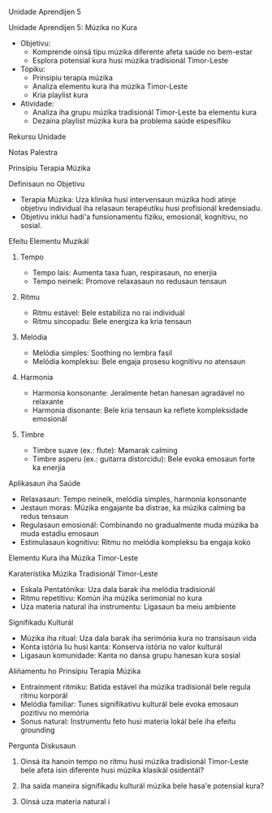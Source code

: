 Unidade Aprendijen 5

Unidade Aprendijen 5: Múzika no Kura
- Objetivu:
  * Komprende oinsá tipu múzika diferente afeta saúde no bem-estar
  * Esplora potensial kura husi múzika tradisionál Timor-Leste
- Tópiku:
  * Prinsípiu terapia múzika
  * Analiza elementu kura iha múzika Timor-Leste
  * Kria playlist kura
- Atividade:
  * Analiza iha grupu múzika tradisionál Timor-Leste ba elementu kura
  * Dezaina playlist múzika kura ba problema saúde espesífiku

Rekursu Unidade

Notas Palestra

Prinsípiu Terapia Múzika

Definisaun no Objetivu
- Terapia Múzika: Uza klinika husi intervensaun múzika hodi atinje objetivu individual iha relasaun terapéutiku husi profisionál kredensiadu.
- Objetivu inklui hadi'a funsionamentu fíziku, emosionál, kognitivu, no sosial.

Efeitu Elementu Muzikál
1. Tempo
   - Tempo lais: Aumenta taxa fuan, respirasaun, no enerjia
   - Tempo neineik: Promove relaxasaun no redusaun tensaun

2. Ritmu
   - Ritmu estável: Bele estabiliza no rai individuál 
   - Ritmu sincopadu: Bele energiza ka kria tensaun

3. Melódia
   - Melódia simples: Soothing no lembra fasil
   - Melódia kompleksu: Bele engaja prosesu kognitivu no atensaun

4. Harmonia
   - Harmonia konsonante: Jeralmente hetan hanesan agradável no relaxante
   - Harmonia disonante: Bele kria tensaun ka reflete kompleksidade emosionál

5. Timbre
   - Timbre suave (ex.: flute): Mamarak calming
   - Timbre asperu (ex.: guitarra distorcidu): Bele evoka emosaun forte ka enerjia

Aplikasaun iha Saúde
- Relaxasaun: Tempo neineik, melódia simples, harmonia konsonante
- Jestaun moras: Múzika engajante ba distrae, ka múzika calming ba redus tensaun
- Regulasaun emosionál: Combinando no gradualmente muda múzika ba muda estadiu emosaun
- Estimulasaun kognitivu: Ritmu no melódia kompleksu ba engaja koko

Elementu Kura iha Múzika Timor-Leste

Karaterístika Múzika Tradisionál Timor-Leste
- Eskala Pentatónika: Uza dala barak iha melódia tradisionál
- Ritmu repetitivu: Komún iha múzika serimonial no kura
- Uza materia natural iha instrumentu: Ligasaun ba meiu ambiente

Signifikadu Kulturál
- Múzika iha ritual: Uza dala barak iha serimónia kura no transisaun vida
- Konta istória liu husi kanta: Konserva istória no valor kulturál
- Ligasaun komunidade: Kanta no dansa grupu hanesan kura sosial

Aliñamentu ho Prinsípiu Terapia Múzika
- Entrainment ritmiku: Batida estável iha múzika tradisionál bele regula ritmu korporál
- Melódia familiar: Tunes signifikativu kulturál bele evoka emosaun pozitivu no memória
- Sonus natural: Instrumentu feto husi materia lokál bele iha efeitu grounding

Pergunta Diskusaun

1. Oinsá ita hanoin tempo no ritmu husi múzika tradisionál Timor-Leste bele afeta isin diferente husi múzika klasikál osidentál?

2. Iha saida maneira signifikadu kulturál múzika bele hasa'e potensial kura?

3. Oinsá uza materia natural i